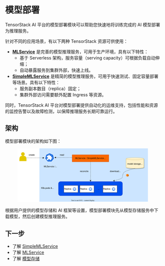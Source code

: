# 模型部署

TensorStack AI 平台的模型部署模块可以帮助您快速地将训练完成的 AI 模型部署为推理服务。

针对不同的应用场景，有以下两种 TensorStack 资源可供使用：

* **[MLService](./mlservice.md)** 是完善的模型推理服务，可用于生产环境，具有以下特性：
    * 基于 Serverless 架构，服务容量（serving capacity）可根据负载自动伸缩；
    * 自动暴露服务到集群外部，快速上线。
* **[SimpleMLService](./simplemlservice.md)** 是精简的模型推理服务，可用于快速测试、固定容量部署等场景。具有以下特性：
    * 服务副本数目（replica）固定；
    * 集群外部访问需要额外配置 Ingress 等资源。

同时，TensorStack AI 平台对模型部署提供自动化的运维支持，包括性能和资源的监控告警以及故障检测，以保障推理服务长期可靠运行。

## 架构

模型部署模块的架构如下图：

<figure class="architecture">
  <img alt="architecture" src="../../assets/modules/deployment/architecture.drawio.svg" class="architecture">
</figure>

根据用户提供的模型存储和 AI 框架等设置，模型部署模块先从模型存储服务中下载模型，然后创建模型推理服务。

## 下一步

* 了解 [SimpleMLService](simplemlservice.md)
* 了解 [MLService](mlservice.md)
* 了解 [模型存储](storage.md)
